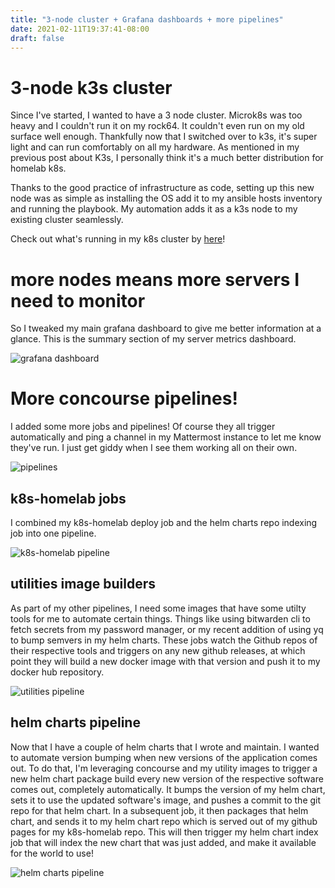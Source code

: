 ```yaml
---
title: "3-node cluster + Grafana dashboards + more pipelines"
date: 2021-02-11T19:37:41-08:00
draft: false
---
```


# 3-node k3s cluster
Since I've started, I wanted to have a 3 node cluster. Microk8s was too heavy and I couldn't run it on my rock64. It couldn't even run on my old surface well enough. Thankfully now that I switched over to k3s, it's super light and can run comfortably on all my hardware. As mentioned in my previous post about K3s, I personally think it's a much better distribution for homelab k8s.

Thanks to the good practice of infrastructure as code, setting up this new node was as simple as installing the OS add it to my ansible hosts inventory and running the playbook. My automation adds it as a k3s node to my existing cluster seamlessly.

Check out what's running in my k8s cluster by [here](https://kube.pleasenoddos.com/#scale=2)!

# more nodes means more servers I need to monitor
So I tweaked my main grafana dashboard to give me better information at a glance. This is the summary section of my server metrics dashboard.

![grafana dashboard](grafana.png)


# More concourse pipelines!
I added some more jobs and pipelines! Of course they all trigger automatically and ping a channel in my Mattermost instance to let me know they've run. I just get giddy when I see them working all on their own.

![pipelines](pipelines.png)

## k8s-homelab jobs
I combined my k8s-homelab deploy job and the helm charts repo indexing job into one pipeline.

![k8s-homelab pipeline](k8s-homelab.png)

## utilities image builders
As part of my other pipelines, I need some images that have some utilty tools for me to automate certain things. Things like using bitwarden cli to fetch secrets from my password manager, or my recent addition of using yq to bump semvers in my helm charts. These jobs watch the Github repos of their respective tools and triggers on any new github releases, at which point they will build a new docker image with that version and push it to my docker hub repository.

![utilities pipeline](utilities.png)

## helm charts pipeline
Now that I have a couple of helm charts that I wrote and maintain. I wanted to automate version bumping when new versions of the application comes out. To do that, I'm leveraging concourse and my utility images to trigger a new helm chart package build every new version of the respective software comes out, completely automatically. It bumps the version of my helm chart, sets it to use the updated software's image, and pushes a commit to the git repo for that helm chart. In a subsequent job, it then packages that helm chart, and sends it to my helm chart repo which is served out of my github pages for my k8s-homelab repo. This will then trigger my helm chart index job that will index the new chart that was just added, and make it available for the world to use!

![helm charts pipeline](helm-charts.png)
